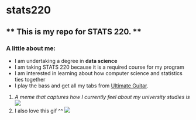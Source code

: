 # stats220

## ** This is my repo for STATS 220. **

### A little about me:

* I am undertaking a degree in **data science**
* I am taking STATS 220 because it is a required course for my program
* I am interested in learning about how computer science and statistics ties together
* I play the bass and get all my tabs from [Ultimate Guitar][1].


[1]: https://www.ultimate-guitar.com/ "Ultimate Guitar"

1. *A meme that captures how I currently feel about my university studies is*
![](https://media2.giphy.com/media/v1.Y2lkPTc5MGI3NjExeXp4czV1bGN4d3dpdmxpZnFqZjNvejl1Njh4aGJ3NW45ajhqcnB2MiZlcD12MV9pbnRlcm5hbF9naWZfYnlfaWQmY3Q9Zw/l2JhpjWPccQhsAMfu/giphy.gif)
2. I also love this gif ^^ ![](https://media4.giphy.com/media/v1.Y2lkPTc5MGI3NjExeWx5Mmd0YWFyYjJ2bG05MWFuZmhhMnJ4NHp5dDBydDdtaXQwaHR1aCZlcD12MV9pbnRlcm5hbF9naWZfYnlfaWQmY3Q9Zw/tHIRLHtNwxpjIFqPdV/giphy.gif)
